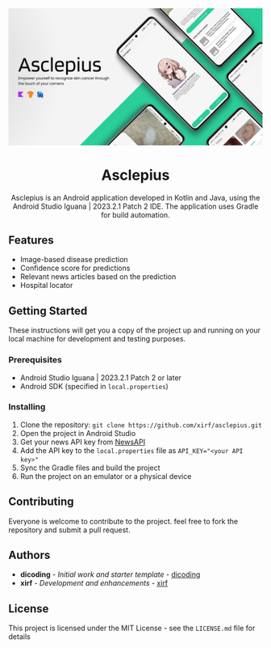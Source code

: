 <img src="cover.png" alt="Asclepius">

<h1 align="center">Asclepius</h1>

<p align="center">
Asclepius is an Android application developed in Kotlin and Java, using the Android Studio Iguana | 2023.2.1 Patch 2 IDE. The application uses Gradle for build automation.
</p>

## Features

-   Image-based disease prediction
-   Confidence score for predictions
-   Relevant news articles based on the prediction
-   Hospital locator

## Getting Started

These instructions will get you a copy of the project up and running on your local machine for development and testing purposes.

### Prerequisites

-   Android Studio Iguana | 2023.2.1 Patch 2 or later
-   Android SDK (specified in `local.properties`)

### Installing

1. Clone the repository: `git clone https://github.com/xirf/asclepius.git`
2. Open the project in Android Studio
3. Get your news API key from [NewsAPI](https://newsapi.org/)
4. Add the API key to the `local.properties` file as `API_KEY="<your API key>"`
5. Sync the Gradle files and build the project
6. Run the project on an emulator or a physical device

## Contributing

Everyone is welcome to contribute to the project. feel free to fork the repository and submit a pull request.

## Authors

-   **dicoding** - _Initial work and starter template_ - [dicoding](https://github.com/dicodingacademy/)
-   **xirf** - _Development and enhancements_ - [xirf](https://github.com/xirf)

## License

This project is licensed under the MIT License - see the `LICENSE.md` file for details
